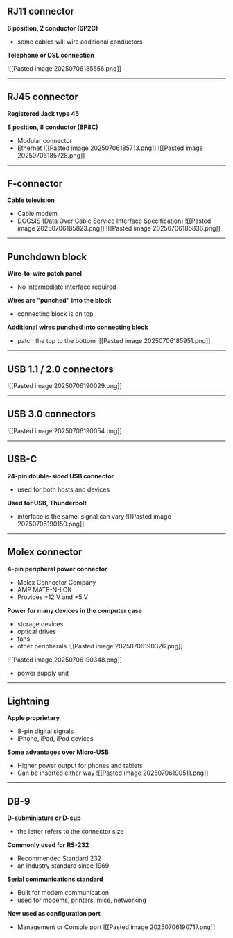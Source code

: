 ## RJ11 connector 
**6 position, 2 conductor (6P2C)**
- some cables will wire additional conductors

**Telephone or DSL connection**

![[Pasted image 20250706185556.png]]

---
## RJ45 connector 
**Registered Jack type 45**

**8 position, 8 conductor (8P8C)**
- Modular connector 
- Ethernet
![[Pasted image 20250706185713.png]]
![[Pasted image 20250706185728.png]]

---
## F-connector
**Cable television**
- Cable modem
- DOCSIS (Data Over Cable Service Interface Specification)
![[Pasted image 20250706185823.png]]
![[Pasted image 20250706185838.png]]

---
## Punchdown block
**Wire-to-wire patch panel**
- No intermediate interface required

**Wires are "punched" into the block**
- connecting block is on top

**Additional wires punched into connecting block**
- patch the top to the bottom
![[Pasted image 20250706185951.png]]

---
## USB 1.1 / 2.0 connectors
![[Pasted image 20250706190029.png]]

---
## USB 3.0 connectors 
![[Pasted image 20250706190054.png]]

---
## USB-C
**24-pin double-sided USB connector**
- used for both hosts and devices 

**Used for USB, Thunderbolt**
- interface is the same, signal can vary
![[Pasted image 20250706190150.png]]

---
## Molex connector 
**4-pin peripheral power connector**
- Molex Connector Company
- AMP MATE-N-LOK
- Provides +12 V and +5 V

**Power for many devices in the computer case**
- storage devices 
- optical drives
- fans
- other peripherals
![[Pasted image 20250706190326.png]]

![[Pasted image 20250706190348.png]]
- power supply unit 
---
## Lightning 
**Apple proprietary**
- 8-pin digital signals
- iPhone, iPad, iPod devices 

**Some advantages over Micro-USB**
- Higher power output for phones and tablets
- Can be inserted either way
![[Pasted image 20250706190511.png]]

---
## DB-9 
**D-subminiature or D-sub**
- the letter refers to the connector size 

**Commonly used for RS-232**
- Recommended Standard 232 
- an industry standard since 1969

**Serial communications standard**
- Built for modem communication 
- used for modems, printers, mice, networking

**Now used as configuration port**
- Management or Console port 
![[Pasted image 20250706190717.png]]
